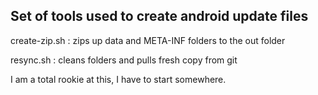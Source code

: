 ## Set of tools used to create android update files

create-zip.sh     :  zips up data and META-INF folders to the out folder

resync.sh         :  cleans folders and pulls fresh copy from git



I am a total rookie at this, I have to start somewhere.
